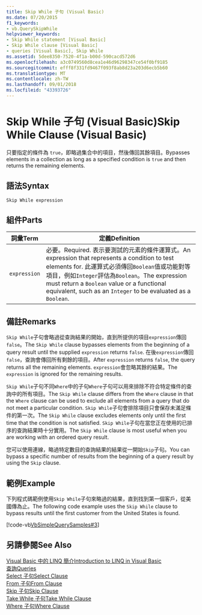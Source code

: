 ```yaml
---
title: Skip While 子句 (Visual Basic)
ms.date: 07/20/2015
f1_keywords:
- vb.QuerySkipWhile
helpviewer_keywords:
- Skip While statement [Visual Basic]
- Skip While clause [Visual Basic]
- queries [Visual Basic], Skip While
ms.assetid: 5dee8350-7520-4f1a-b00d-590cacd572d6
ms.openlocfilehash: a3c0749560d8cea1e46d96298347ce54f0bf9185
ms.sourcegitcommit: efff8f331fd9467f093f8ab8d23a203d6ecb5b60
ms.translationtype: MT
ms.contentlocale: zh-TW
ms.lasthandoff: 09/01/2018
ms.locfileid: "43393726"
---
```

# <a name="skip-while-clause-visual-basic"></a><span data-ttu-id="96b6f-102">Skip While 子句 (Visual Basic)</span><span class="sxs-lookup"><span data-stu-id="96b6f-102">Skip While Clause (Visual Basic)</span></span>
<span data-ttu-id="96b6f-103">只要指定的條件為 `true`，即略過集合中的項目，然後傳回其餘項目。</span><span class="sxs-lookup"><span data-stu-id="96b6f-103">Bypasses elements in a collection as long as a specified condition is `true` and then returns the remaining elements.</span></span>  
  
## <a name="syntax"></a><span data-ttu-id="96b6f-104">語法</span><span class="sxs-lookup"><span data-stu-id="96b6f-104">Syntax</span></span>  
  
```  
Skip While expression  
```  
  
## <a name="parts"></a><span data-ttu-id="96b6f-105">組件</span><span class="sxs-lookup"><span data-stu-id="96b6f-105">Parts</span></span>  
  
|<span data-ttu-id="96b6f-106">詞彙</span><span class="sxs-lookup"><span data-stu-id="96b6f-106">Term</span></span>|<span data-ttu-id="96b6f-107">定義</span><span class="sxs-lookup"><span data-stu-id="96b6f-107">Definition</span></span>|  
|---|---|  
|`expression`|<span data-ttu-id="96b6f-108">必要。</span><span class="sxs-lookup"><span data-stu-id="96b6f-108">Required.</span></span> <span data-ttu-id="96b6f-109">表示要測試的元素的條件運算式。</span><span class="sxs-lookup"><span data-stu-id="96b6f-109">An expression that represents a condition to test elements for.</span></span> <span data-ttu-id="96b6f-110">此運算式必須傳回`Boolean`值或功能對等項目，例如`Integer`評估為`Boolean`。</span><span class="sxs-lookup"><span data-stu-id="96b6f-110">The expression must return a `Boolean` value or a functional equivalent, such as an `Integer` to be evaluated as a `Boolean`.</span></span>|  
  
## <a name="remarks"></a><span data-ttu-id="96b6f-111">備註</span><span class="sxs-lookup"><span data-stu-id="96b6f-111">Remarks</span></span>  
 <span data-ttu-id="96b6f-112">`Skip While`子句會略過從查詢結果的開始，直到所提供的項目`expression`傳回`false`。</span><span class="sxs-lookup"><span data-stu-id="96b6f-112">The `Skip While` clause bypasses elements from the beginning of a query result until the supplied `expression` returns `false`.</span></span> <span data-ttu-id="96b6f-113">在後`expression`傳回`false`，查詢會傳回所有剩餘的項目。</span><span class="sxs-lookup"><span data-stu-id="96b6f-113">After `expression` returns `false`, the query returns all the remaining elements.</span></span> <span data-ttu-id="96b6f-114">`expression`會忽略其餘的結果。</span><span class="sxs-lookup"><span data-stu-id="96b6f-114">The `expression` is ignored for the remaining results.</span></span>  
  
 <span data-ttu-id="96b6f-115">`Skip While`子句不同`Where`中的子句`Where`子句可以用來排除不符合特定條件的查詢中的所有項目。</span><span class="sxs-lookup"><span data-stu-id="96b6f-115">The `Skip While` clause differs from the `Where` clause in that the `Where` clause can be used to exclude all elements from a query that do not meet a particular condition.</span></span> <span data-ttu-id="96b6f-116">`Skip While`子句會排除項目只會保存未滿足條件的第一次。</span><span class="sxs-lookup"><span data-stu-id="96b6f-116">The `Skip While` clause excludes elements only until the first time that the condition is not satisfied.</span></span> <span data-ttu-id="96b6f-117">`Skip While`子句在當您正在使用的已排序的查詢結果時十分實用。</span><span class="sxs-lookup"><span data-stu-id="96b6f-117">The `Skip While` clause is most useful when you are working with an ordered query result.</span></span>  
  
 <span data-ttu-id="96b6f-118">您可以使用連線，略過特定數目的查詢結果的結果從一開始`Skip`子句。</span><span class="sxs-lookup"><span data-stu-id="96b6f-118">You can bypass a specific number of results from the beginning of a query result by using the `Skip` clause.</span></span>  
  
## <a name="example"></a><span data-ttu-id="96b6f-119">範例</span><span class="sxs-lookup"><span data-stu-id="96b6f-119">Example</span></span>  
 <span data-ttu-id="96b6f-120">下列程式碼範例使用`Skip While`子句來略過的結果，直到找到第一個客戶，從美國傳為止。</span><span class="sxs-lookup"><span data-stu-id="96b6f-120">The following code example uses the `Skip While` clause to bypass results until the first customer from the United States is found.</span></span>  
  
 [!code-vb[VbSimpleQuerySamples#3](../../../visual-basic/language-reference/queries/codesnippet/VisualBasic/skip-while-clause_1.vb)]  
  
## <a name="see-also"></a><span data-ttu-id="96b6f-121">另請參閱</span><span class="sxs-lookup"><span data-stu-id="96b6f-121">See Also</span></span>  
 [<span data-ttu-id="96b6f-122">Visual Basic 中的 LINQ 簡介</span><span class="sxs-lookup"><span data-stu-id="96b6f-122">Introduction to LINQ in Visual Basic</span></span>](../../../visual-basic/programming-guide/language-features/linq/introduction-to-linq.md)  
 [<span data-ttu-id="96b6f-123">查詢</span><span class="sxs-lookup"><span data-stu-id="96b6f-123">Queries</span></span>](../../../visual-basic/language-reference/queries/index.md)  
 [<span data-ttu-id="96b6f-124">Select 子句</span><span class="sxs-lookup"><span data-stu-id="96b6f-124">Select Clause</span></span>](../../../visual-basic/language-reference/queries/select-clause.md)  
 [<span data-ttu-id="96b6f-125">From 子句</span><span class="sxs-lookup"><span data-stu-id="96b6f-125">From Clause</span></span>](../../../visual-basic/language-reference/queries/from-clause.md)  
 [<span data-ttu-id="96b6f-126">Skip 子句</span><span class="sxs-lookup"><span data-stu-id="96b6f-126">Skip Clause</span></span>](../../../visual-basic/language-reference/queries/skip-clause.md)  
 [<span data-ttu-id="96b6f-127">Take While 子句</span><span class="sxs-lookup"><span data-stu-id="96b6f-127">Take While Clause</span></span>](../../../visual-basic/language-reference/queries/take-while-clause.md)  
 [<span data-ttu-id="96b6f-128">Where 子句</span><span class="sxs-lookup"><span data-stu-id="96b6f-128">Where Clause</span></span>](../../../visual-basic/language-reference/queries/where-clause.md)
